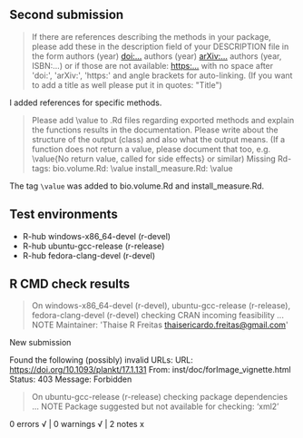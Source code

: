 ## Second submission

> If there are references describing the methods in your package, please add these in the description field of your DESCRIPTION file in the form authors (year) <doi:...> authors (year) <arXiv:...> authors (year, ISBN:...) or if those are not available: <https:...> with no space after 'doi:', 'arXiv:', 'https:' and angle brackets for auto-linking. (If you want to add a title as well please put it in quotes: "Title")

I added references for specific methods.

> Please add \value to .Rd files regarding exported methods and explain the functions results in the documentation. Please write about the structure of the output (class) and also what the output means. (If a function does not return a value, please document that too, e.g. \value{No return value, called for side effects} or similar) 
Missing Rd-tags: 
  bio.volume.Rd: \value
  install_measure.Rd: \value

The tag `\value` was added to bio.volume.Rd and install_measure.Rd.

## Test environments
- R-hub windows-x86_64-devel (r-devel)
- R-hub ubuntu-gcc-release (r-release)
- R-hub fedora-clang-devel (r-devel)

## R CMD check results
> On windows-x86_64-devel (r-devel), ubuntu-gcc-release (r-release), fedora-clang-devel (r-devel)
  checking CRAN incoming feasibility ... NOTE
  Maintainer: 'Thaise R Freitas <thaisericardo.freitas@gmail.com>'
  
  New submission
  
  Found the following (possibly) invalid URLs:
    URL: https://doi.org/10.1093/plankt/17.1.131
      From: inst/doc/forImage_vignette.html
      Status: 403
      Message: Forbidden
      

> On ubuntu-gcc-release (r-release)
  checking package dependencies ... NOTE
  Package suggested but not available for checking: ‘xml2’

0 errors √ | 0 warnings √ | 2 notes x
